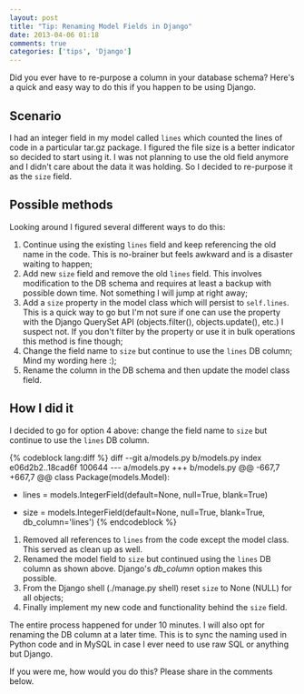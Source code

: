```yaml
---
layout: post
title: "Tip: Renaming Model Fields in Django"
date: 2013-04-06 01:18
comments: true
categories: ['tips', 'Django']
---
```


Did you ever have to re-purpose a column in your database schema? 
Here's a quick and easy way to do this if you happen to be using Django.

Scenario
--------

I had an integer field in my model called `lines` which counted the lines of 
code in a particular tar.gz package. I figured the file size is a better indicator
so decided to start using it. I was not planning to use the old field anymore and
I didn't care about the data it was holding. So I decided to re-purpose it
as the `size` field.

Possible methods
----------------

Looking around I figured several different ways to do this: 

1. Continue using the existing `lines` field and keep referencing the old name in the code.
This is no-brainer but feels awkward and is a disaster waiting to happen;
1. Add new `size` field and remove the old `lines` field. This involves modification to
the DB schema and requires at least a backup with possible down time. Not something
I will jump at right away;
1. Add a `size` property in the model class which will persist to `self.lines`.
This is a quick way to go but I'm not sure if one can use the property with the
Django QuerySet API (objects.filter(), objects.update(), etc.) I suspect not.
If you don't filter by the property or use it in bulk operations this method is fine though;
1. Change the field name to `size` but continue to use the `lines` DB column;
Mind my wording here :);
1. Rename the column in the DB schema and then update the model class field.

How I did it
------------

I decided to go for option 4 above: 
change the field name to `size` but continue to use the `lines` DB column.

{% codeblock lang:diff %}
diff --git a/models.py b/models.py
index e06d2b2..18cad6f 100644
--- a/models.py
+++ b/models.py
@@ -667,7 +667,7 @@ class Package(models.Model):
-    lines = models.IntegerField(default=None, null=True, blank=True)
+    size  = models.IntegerField(default=None, null=True, blank=True, db_column='lines')
{% endcodeblock %}

1. Removed all references to `lines` from the code except the model class. This served as clean up as well. 
1. Renamed the model field to `size` but continued using the `lines` DB column as shown above.
Django's *db_column* option makes this possible.
1. From the Django shell (./manage.py shell) reset `size` to None (NULL) for all objects;
1. Finally implement my new code and functionality behind the `size` field.

The entire process happened for under 10 minutes. I will also opt for renaming the DB column at a later time.
This is to sync the naming used in Python code and in MySQL in case I ever need to use raw SQL or anything but Django.

If you were me, how would you do this? Please share in the comments below.


